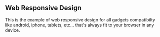 ## Web Responsive Design

This is the example of web responsive design for all gadgets compatibilty like android, iphone, tablets, etc... that's always fit to your browser in any device.



